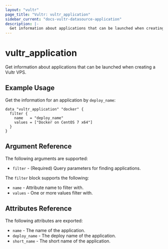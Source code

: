 ```yaml
---
layout: "vultr"
page_title: "Vultr: vultr_application"
sidebar_current: "docs-vultr-datasource-application"
description: |-
  Get information about applications that can be launched when creating a Vultr VPS.
---
```


# vultr_application

Get information about applications that can be launched when creating a Vultr VPS.

## Example Usage

Get the information for an application by `deploy_name`:

```hcl
data "vultr_application" "docker" {
  filter {
    name   = "deploy_name"
    values = ["Docker on CentOS 7 x64"]
  }
}
```

## Argument Reference

The following arguments are supported:

* `filter` - (Required) Query parameters for finding applications.

The `filter` block supports the following:

* `name` - Attribute name to filter with.
* `values` - One or more values filter with.

## Attributes Reference

The following attributes are exported:

* `name` - The name of the application.
* `deploy_name` - The deploy name of the application.
* `short_name` - The short name of the application.